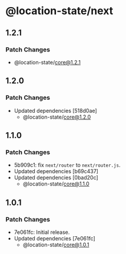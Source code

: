 # @location-state/next

## 1.2.1

### Patch Changes

- @location-state/core@1.2.1

## 1.2.0

### Patch Changes

- Updated dependencies [518d0ae]
  - @location-state/core@1.2.0

## 1.1.0

### Patch Changes

- 5b909c1: fix `next/router` to `next/router.js`.
- Updated dependencies [b69c437]
- Updated dependencies [0bad20c]
  - @location-state/core@1.1.0

## 1.0.1

### Patch Changes

- 7e061fc: Initial release.
- Updated dependencies [7e061fc]
  - @location-state/core@1.0.1
